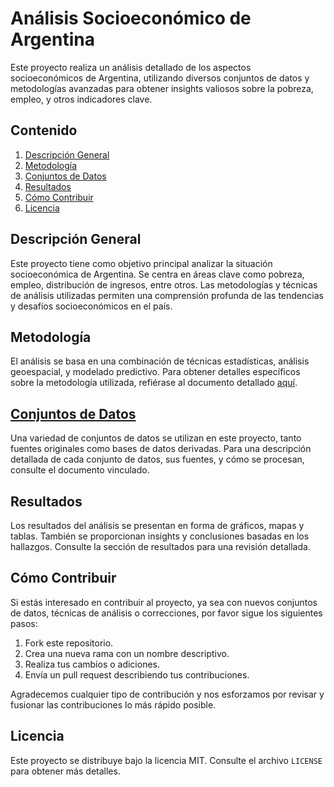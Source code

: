 
# Análisis Socioeconómico de Argentina

Este proyecto realiza un análisis detallado de los aspectos socioeconómicos de Argentina, utilizando diversos conjuntos de datos y metodologías avanzadas para obtener insights valiosos sobre la pobreza, empleo, y otros indicadores clave.

## Contenido

1. [Descripción General](#descripción-general)
2. [Metodología](#metodología)
3. [Conjuntos de Datos](docs/datasets.md)
4. [Resultados](#resultados)
5. [Cómo Contribuir](#cómo-contribuir)
6. [Licencia](#licencia)

## Descripción General

Este proyecto tiene como objetivo principal analizar la situación socioeconómica de Argentina. Se centra en áreas clave como pobreza, empleo, distribución de ingresos, entre otros. Las metodologías y técnicas de análisis utilizadas permiten una comprensión profunda de las tendencias y desafíos socioeconómicos en el país.

## Metodología

El análisis se basa en una combinación de técnicas estadísticas, análisis geoespacial, y modelado predictivo. Para obtener detalles específicos sobre la metodología utilizada, refiérase al documento detallado [aquí](link-a-documento-metodología).

## [Conjuntos de Datos](docs/data.md)

Una variedad de conjuntos de datos se utilizan en este proyecto, tanto fuentes originales como bases de datos derivadas. Para una descripción detallada de cada conjunto de datos, sus fuentes, y cómo se procesan, consulte el documento vinculado.

## Resultados

Los resultados del análisis se presentan en forma de gráficos, mapas y tablas. También se proporcionan insights y conclusiones basadas en los hallazgos. Consulte la sección de resultados para una revisión detallada.

## Cómo Contribuir

Si estás interesado en contribuir al proyecto, ya sea con nuevos conjuntos de datos, técnicas de análisis o correcciones, por favor sigue los siguientes pasos:

1. Fork este repositorio.
2. Crea una nueva rama con un nombre descriptivo.
3. Realiza tus cambios o adiciones.
4. Envía un pull request describiendo tus contribuciones.

Agradecemos cualquier tipo de contribución y nos esforzamos por revisar y fusionar las contribuciones lo más rápido posible.

## Licencia

Este proyecto se distribuye bajo la licencia MIT. Consulte el archivo `LICENSE` para obtener más detalles.
